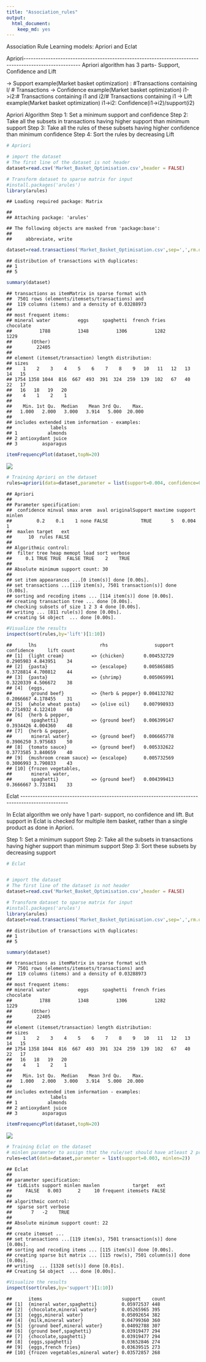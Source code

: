 ```yaml
---
title: "Association_rules"
output: 
  html_document: 
    keep_md: yes
---
```




Association Rule Learning models: Apriori and Eclat

Apriori-----------------------------------------------------------------------------------------------------
Apriori algorithm has 3 parts- Support, Confidence and Lift

-> Support example(Market basket optimization) : #Transactions containing I/ # Transactions
-> Confidence example(Market basket optimization) i1->i2:# Transactions containing i1 and i2/# Transactions containing i1
-> Lift example(Market basket optimization) i1->i2: Confidence(i1->i2)/support(i2)

Apriori Algorithm
Step 1: Set a minimum support and confidence
Step 2: Take all the subsets in transactions having higher support than minimum support
Step 3: Take all the rules of these subsets having higher confidence than minimum confidence
Step 4: Sort the rules by decreasing Lift



```r
# Apriori

# import the dataset
# The first line of the dataset is not header
dataset=read.csv('Market_Basket_Optimisation.csv',header = FALSE)

# Transform dataset to sparse matrix for input
#install.packages('arules')
library(arules)
```

```
## Loading required package: Matrix
```

```
## 
## Attaching package: 'arules'
```

```
## The following objects are masked from 'package:base':
## 
##     abbreviate, write
```

```r
dataset=read.transactions('Market_Basket_Optimisation.csv',sep=',',rm.duplicates=TRUE)
```

```
## distribution of transactions with duplicates:
## 1 
## 5
```

```r
summary(dataset)
```

```
## transactions as itemMatrix in sparse format with
##  7501 rows (elements/itemsets/transactions) and
##  119 columns (items) and a density of 0.03288973 
## 
## most frequent items:
## mineral water          eggs     spaghetti  french fries     chocolate 
##          1788          1348          1306          1282          1229 
##       (Other) 
##         22405 
## 
## element (itemset/transaction) length distribution:
## sizes
##    1    2    3    4    5    6    7    8    9   10   11   12   13   14   15 
## 1754 1358 1044  816  667  493  391  324  259  139  102   67   40   22   17 
##   16   18   19   20 
##    4    1    2    1 
## 
##    Min. 1st Qu.  Median    Mean 3rd Qu.    Max. 
##   1.000   2.000   3.000   3.914   5.000  20.000 
## 
## includes extended item information - examples:
##              labels
## 1           almonds
## 2 antioxydant juice
## 3         asparagus
```

```r
itemFrequencyPlot(dataset,topN=20)
```

![](Association_rules_files/figure-html/unnamed-chunk-1-1.png)<!-- -->

```r
# Training Apriori on the dataset
rules=apriori(data=dataset,parameter = list(support=0.004, confidence=0.2))
```

```
## Apriori
## 
## Parameter specification:
##  confidence minval smax arem  aval originalSupport maxtime support minlen
##         0.2    0.1    1 none FALSE            TRUE       5   0.004      1
##  maxlen target   ext
##      10  rules FALSE
## 
## Algorithmic control:
##  filter tree heap memopt load sort verbose
##     0.1 TRUE TRUE  FALSE TRUE    2    TRUE
## 
## Absolute minimum support count: 30 
## 
## set item appearances ...[0 item(s)] done [0.00s].
## set transactions ...[119 item(s), 7501 transaction(s)] done [0.00s].
## sorting and recoding items ... [114 item(s)] done [0.00s].
## creating transaction tree ... done [0.00s].
## checking subsets of size 1 2 3 4 done [0.00s].
## writing ... [811 rule(s)] done [0.00s].
## creating S4 object  ... done [0.00s].
```

```r
#Visualize the results 
inspect(sort(rules,by='lift')[1:10])
```

```
##      lhs                       rhs                 support confidence     lift count
## [1]  {light cream}          => {chicken}       0.004532729  0.2905983 4.843951    34
## [2]  {pasta}                => {escalope}      0.005865885  0.3728814 4.700812    44
## [3]  {pasta}                => {shrimp}        0.005065991  0.3220339 4.506672    38
## [4]  {eggs,                                                                         
##       ground beef}          => {herb & pepper} 0.004132782  0.2066667 4.178455    31
## [5]  {whole wheat pasta}    => {olive oil}     0.007998933  0.2714932 4.122410    60
## [6]  {herb & pepper,                                                                
##       spaghetti}            => {ground beef}   0.006399147  0.3934426 4.004360    48
## [7]  {herb & pepper,                                                                
##       mineral water}        => {ground beef}   0.006665778  0.3906250 3.975683    50
## [8]  {tomato sauce}         => {ground beef}   0.005332622  0.3773585 3.840659    40
## [9]  {mushroom cream sauce} => {escalope}      0.005732569  0.3006993 3.790833    43
## [10] {frozen vegetables,                                                            
##       mineral water,                                                                
##       spaghetti}            => {ground beef}   0.004399413  0.3666667 3.731841    33
```

Eclat -------------------------------------------------------------------------------------------------

In Eclat algorithm we only have 1 part- support, no confidence and lift.
But support in Eclat is checked for multiple item basket, rather than a single product as done in Apriori.

Step 1: Set a minimum support
Step 2: Take all the subsets in transactions having higher support than minimum support
Step 3: Sort these subsets by decreasing support


```r
# Eclat


# import the dataset
# The first line of the dataset is not header
dataset=read.csv('Market_Basket_Optimisation.csv',header = FALSE)

# Transform dataset to sparse matrix for input
#install.packages('arules')
library(arules)
dataset=read.transactions('Market_Basket_Optimisation.csv',sep=',',rm.duplicates=TRUE)
```

```
## distribution of transactions with duplicates:
## 1 
## 5
```

```r
summary(dataset)
```

```
## transactions as itemMatrix in sparse format with
##  7501 rows (elements/itemsets/transactions) and
##  119 columns (items) and a density of 0.03288973 
## 
## most frequent items:
## mineral water          eggs     spaghetti  french fries     chocolate 
##          1788          1348          1306          1282          1229 
##       (Other) 
##         22405 
## 
## element (itemset/transaction) length distribution:
## sizes
##    1    2    3    4    5    6    7    8    9   10   11   12   13   14   15 
## 1754 1358 1044  816  667  493  391  324  259  139  102   67   40   22   17 
##   16   18   19   20 
##    4    1    2    1 
## 
##    Min. 1st Qu.  Median    Mean 3rd Qu.    Max. 
##   1.000   2.000   3.000   3.914   5.000  20.000 
## 
## includes extended item information - examples:
##              labels
## 1           almonds
## 2 antioxydant juice
## 3         asparagus
```

```r
itemFrequencyPlot(dataset,topN=20)
```

![](Association_rules_files/figure-html/unnamed-chunk-2-1.png)<!-- -->

```r
# Training Eclat on the dataset
# minlen parameter to assign that the rule/set should have atleast 2 products.
rules=eclat(data=dataset,parameter = list(support=0.003, minlen=2))
```

```
## Eclat
## 
## parameter specification:
##  tidLists support minlen maxlen            target   ext
##     FALSE   0.003      2     10 frequent itemsets FALSE
## 
## algorithmic control:
##  sparse sort verbose
##       7   -2    TRUE
## 
## Absolute minimum support count: 22 
## 
## create itemset ... 
## set transactions ...[119 item(s), 7501 transaction(s)] done [0.00s].
## sorting and recoding items ... [115 item(s)] done [0.00s].
## creating sparse bit matrix ... [115 row(s), 7501 column(s)] done [0.00s].
## writing  ... [1328 set(s)] done [0.01s].
## Creating S4 object  ... done [0.00s].
```

```r
#Visualize the results 
inspect(sort(rules,by='support')[1:10])
```

```
##      items                             support    count
## [1]  {mineral water,spaghetti}         0.05972537 448  
## [2]  {chocolate,mineral water}         0.05265965 395  
## [3]  {eggs,mineral water}              0.05092654 382  
## [4]  {milk,mineral water}              0.04799360 360  
## [5]  {ground beef,mineral water}       0.04092788 307  
## [6]  {ground beef,spaghetti}           0.03919477 294  
## [7]  {chocolate,spaghetti}             0.03919477 294  
## [8]  {eggs,spaghetti}                  0.03652846 274  
## [9]  {eggs,french fries}               0.03639515 273  
## [10] {frozen vegetables,mineral water} 0.03572857 268
```

